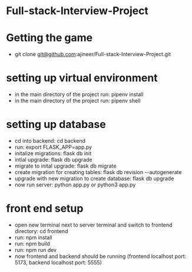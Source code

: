 # Full-stack-Interview-Project

# Getting the game

- git clone git@github.com:ajineer/Full-stack-Interview-Project.git

# setting up virtual environment

- in the main directory of the project run: pipenv install
- in the main directory of the project run: pipenv shell

# setting up database

- cd into backend: cd backend
- run: export FLASK_APP=app.py
- initalize migrations: flask db init
- intial upgrade: flask db upgrade
- migrate to inital upgrade: flask db migrate
- create migration for creating tables: flask db revision --autogenerate
- upgrade with new migration to create database: flask db upgrade
- now run server: python app.py or python3 app.py

# front end setup

- open new terminal next to server terminal and switch to frontend directory: cd frontend
- run: npm install
- run: npm build
- run: npm run dev
- now frontend and backend should be running (frontend localhost port: 5173, backend localhost port: 5555)
